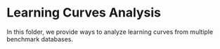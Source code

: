 # Learning Curves Analysis

In this folder, we provide ways to analyze learning curves from multiple benchmark databases.